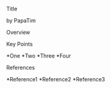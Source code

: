 Title

by PapaTim

Overview

Key Points

*One
*Two
*Three
*Four

References

*Reference1
*Reference2
*Reference3
